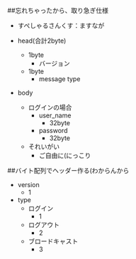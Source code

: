 ##忘れちゃったから、取り急ぎ仕様

- すぺしゃるさんくす：ますなが


- head(合計2byte)
	- 1byte
		- バージョン
	- 1byte
		- message type
- body
	- ログインの場合
		- user_name
			- 32byte
		- password
			- 32byte
	- それいがい
		- ご自由に(にっこり


##バイト配列でヘッダー作る(わからんから

- version
	- 1
- type
	- ログイン
		- 1
	- ログアウト
		- 2
	- ブロードキャスト
		- 3